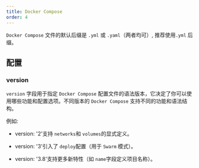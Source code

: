 ```yaml
---
title: Docker Compose
order: 4
---
```


`Docker Compose` 文件的默认后缀是 `.yml` 或 `.yaml`（两者均可）, 推荐使用`.yml` 后缀。

## 配置

### version

`version` 字段用于指定 `Docker Compose` 配置文件的语法版本，它决定了你可以使用哪些功能和配置选项。不同版本的 `Docker Compose` 支持不同的功能和语法结构。

例如:

-  version: '2'支持 `networks`和 `volumes`的显式定义。

- version: '3'引入了 `deploy`配置（用于 `Swarm` 模式）。

- version: '3.8'支持更多新特性（如 `name`字段定义项目名称）。
